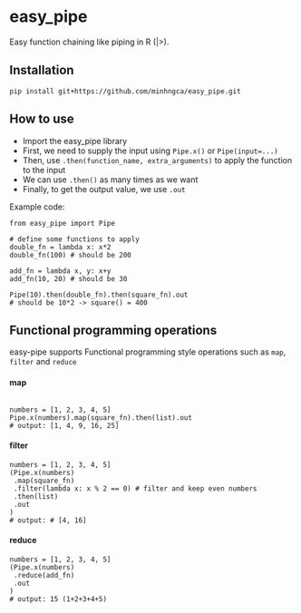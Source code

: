 # easy_pipe
Easy function chaining like piping in R (|>).


## Installation
`pip install git+https://github.com/minhngca/easy_pipe.git`

## How to use
- Import the easy_pipe library
- First, we need to supply the input using `Pipe.x()` or `Pipe(input=...)`
- Then, use `.then(function_name, extra_arguments)` to apply the function to the input
- We can use `.then()` as many times as we want
- Finally, to get the output value, we use `.out` 

Example code:
```
from easy_pipe import Pipe

# define some functions to apply
double_fn = lambda x: x*2
double_fn(100) # should be 200

add_fn = lambda x, y: x+y
add_fn(10, 20) # should be 30

Pipe(10).then(double_fn).then(square_fn).out 
# should be 10*2 -> square() = 400
```


## Functional programming operations
easy-pipe supports Functional programming style operations such as `map`, `filter` and `reduce`

#### map
```

numbers = [1, 2, 3, 4, 5]
Pipe.x(numbers).map(square_fn).then(list).out
# output: [1, 4, 9, 16, 25]
```

#### filter
```
numbers = [1, 2, 3, 4, 5]
(Pipe.x(numbers)
 .map(square_fn)
 .filter(lambda x: x % 2 == 0) # filter and keep even numbers
 .then(list)
 .out 
)
# output: # [4, 16]

```

#### reduce
```
numbers = [1, 2, 3, 4, 5]
(Pipe.x(numbers)
 .reduce(add_fn)   
 .out 
)
# output: 15 (1+2+3+4+5)
```

